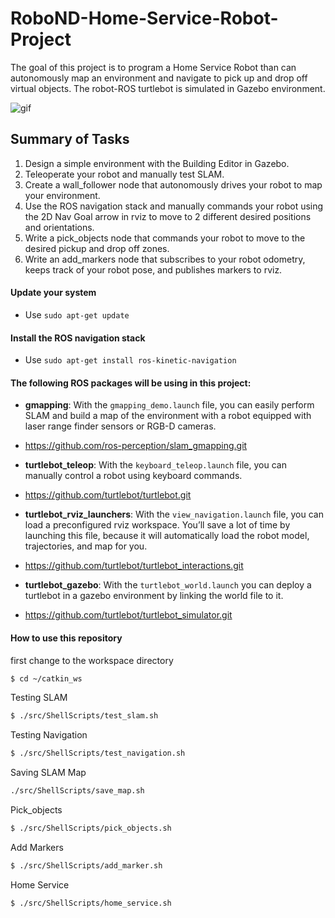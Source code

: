 [gif]:src/gif/homeServiceRobot.gif
# RoboND-Home-Service-Robot-Project
The goal of this project is to program a Home Service Robot than can autonomously map an environment and navigate to pick up and drop off virtual objects. The robot-ROS turtlebot is simulated in Gazebo environment. 

![gif]

## Summary of Tasks
1. Design a simple environment with the Building Editor in Gazebo.
2. Teleoperate your robot and manually test SLAM.
3. Create a wall_follower node that autonomously drives your robot to map your environment.
4. Use the ROS navigation stack and manually commands your robot using the 2D Nav Goal arrow in rviz to move to 2 different desired positions and orientations.
5. Write a pick_objects node that commands your robot to move to the desired pickup and drop off zones.
6. Write an add_markers node that subscribes to your robot odometry, keeps track of your robot pose, and publishes markers to rviz.


#### Update your system 
- Use `sudo apt-get update`

#### Install the ROS navigation stack
- Use `sudo apt-get install ros-kinetic-navigation`

#### The following ROS packages will be using in this project:

* **gmapping**: With the `gmapping_demo.launch` file, you can easily perform SLAM and build a map of the environment with a robot equipped with laser range finder sensors or RGB-D cameras.
- https://github.com/ros-perception/slam_gmapping.git

* **turtlebot_teleop**: With the `keyboard_teleop.launch` file, you can manually control a robot using keyboard commands.
- https://github.com/turtlebot/turtlebot.git

* **turtlebot_rviz_launchers**: With the `view_navigation.launch` file, you can load a preconfigured rviz workspace. You’ll save a lot of time by launching this file, because it will automatically load the robot model, trajectories, and map for you.
- https://github.com/turtlebot/turtlebot_interactions.git

* **turtlebot_gazebo**: With the `turtlebot_world.launch` you can deploy a turtlebot in a gazebo environment by linking the world file to it.
- https://github.com/turtlebot/turtlebot_simulator.git

#### How to use this repository
first change to the workspace directory
``` bash
$ cd ~/catkin_ws
```
Testing SLAM
``` bash
$ ./src/ShellScripts/test_slam.sh
```
Testing Navigation
``` bash
$ ./src/ShellScripts/test_navigation.sh
```
Saving SLAM Map
``` bash
./src/ShellScripts/save_map.sh
```
Pick_objects
``` bash
$ ./src/ShellScripts/pick_objects.sh
```
Add Markers
``` bash
$ ./src/ShellScripts/add_marker.sh
```
Home Service
``` bash
$ ./src/ShellScripts/home_service.sh
```



